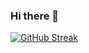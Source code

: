 ### Hi there 👋

[![GitHub Streak](https://streak-stats.demolab.com?user=vvozvv&theme=github-dark&hide_border=true&border_radius=0&mode=weekly&card_width=850&card_height=200)](https://git.io/streak-stats)

